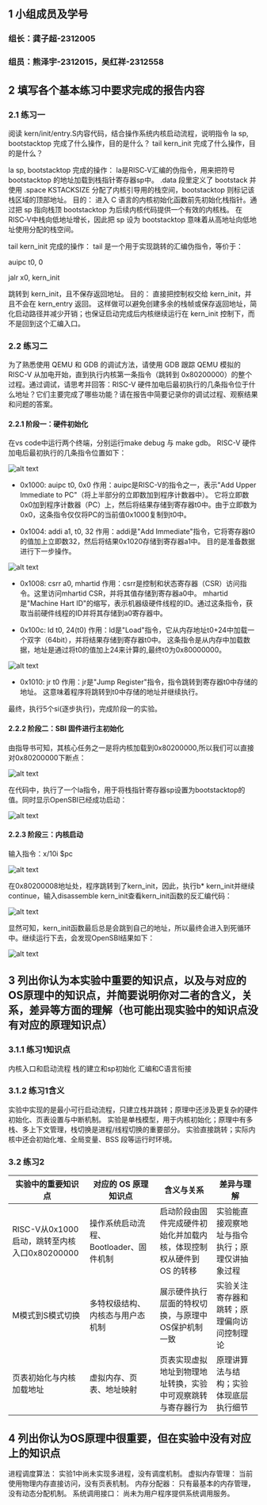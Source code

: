 ## 1 小组成员及学号

### 组长：龚子超-2312005
### 组员：熊泽宇-2312015，吴红祥-2312558

## 2 填写各个基本练习中要求完成的报告内容

### 2.1 练习一
阅读 kern/init/entry.S内容代码，结合操作系统内核启动流程，说明指令 la sp, bootstacktop 完成了什么操作，目的是什么？ tail kern_init 完成了什么操作，目的是什么？

la sp, bootstacktop
完成的操作：
la是RISC‑V汇编的伪指令，用来把符号 bootstacktop 的地址加载到栈指针寄存器sp中。
.data 段里定义了 bootstack 并使用 .space KSTACKSIZE 分配了内核引导用的栈空间，bootstacktop 则标记该栈区域的顶部地址。
目的：
进入 C 语言的内核初始化函数前先初始化栈指针。通过把 sp 指向栈顶 bootstacktop 为后续内核代码提供一个有效的内核栈。
在RISC‑V中栈向低地址增长，因此把 sp 设为 bootstacktop 意味着从高地址向低地址使用分配的栈空间。

tail kern_init
完成的操作：
tail 是一个用于实现跳转的汇编伪指令，等价于：

auipc t0, 0

jalr x0, kern_init

跳转到 kern_init，且不保存返回地址。
目的：
直接把控制权交给 kern_init，并且不会在 kern_entry 返回。
这样做可以避免创建多余的栈帧或保存返回地址，简化启动路径并减少开销；也保证启动完成后内核继续运行在 kern_init 控制下，而不是回到这个汇编入口。

### 2.2 练习二
为了熟悉使用 QEMU 和 GDB 的调试方法，请使用 GDB 跟踪 QEMU 模拟的 RISC-V 从加电开始，直到执行内核第一条指令（跳转到 0x80200000）的整个过程。通过调试，请思考并回答：RISC-V 硬件加电后最初执行的几条指令位于什么地址？它们主要完成了哪些功能？请在报告中简要记录你的调试过程、观察结果和问题的答案。
#### 2.2.1 阶段一：硬件初始化
在vs code中运行两个终端，分别运行make debug 与 make gdb。
RISC-V 硬件加电后最初执行的几条指令位置如下：

![alt text](image/lab1_2_1.png)

- 0x1000: auipc t0, 0x0
作用：auipc是RISC-V的指令之一，表示"Add Upper Immediate to PC"（将上半部分的立即数加到程序计数器中）。
它将立即数0x0加到程序计数器（PC）上，然后将结果存储到寄存器t0中。由于立即数为0x0，这条指令仅仅将PC的当前值0x1000复制到t0中。

- 0x1004: addi a1, t0, 32
作用：addi是"Add Immediate"指令，它将寄存器t0的值加上立即数32，然后将结果0x1020存储到寄存器a1中。
目的是准备数据进行下一步操作。

![alt text](image/lab1_2_2.png)

- 0x1008: csrr a0, mhartid
作用：csrr是控制和状态寄存器（CSR）访问指令。这里访问mhartid CSR，并将其值存储到寄存器a0中。
mhartid是"Machine Hart ID"的缩写，表示机器级硬件线程的ID。通过这条指令，获取当前硬件线程的ID并将其存储到a0寄存器中。

- 0x100c: ld t0, 24(t0)
作用：ld是"Load"指令，它从内存地址t0+24中加载一个双字（64bit），并将结果存储到寄存器t0中。
这条指令是从内存中加载数据，地址是通过将t0的值加上24来计算的,最终t0为0x80000000。

![alt text](image/lab1_2_3.png)

- 0x1010: jr t0
作用：jr是"Jump Register"指令，指令跳转到寄存器t0中存储的地址。
这意味着程序将跳转到t0中存储的地址并继续执行。


最终，执行5个si(逐步执行)，完成阶段一的实验。
#### 2.2.2 阶段二：SBI 固件进行主初始化
由指导书可知，其核心任务之一是将内核加载到0x80200000,所以我们可以直接对0x80200000下断点：

![alt text](image/lab1_2_4.png)

在代码中，执行了一个la指令，用于将栈指针寄存器sp设置为bootstacktop的值。同时显示OpenSBI已经成功启动：

![alt text](image/lab1_2_5.png)

#### 2.2.3 阶段三：内核启动
输入指令：x/10i $pc

![alt text](image/lab1_2_6.png)

在0x80200008地址处，程序跳转到了kern_init，因此，执行b* kern_init并继续continue，输入disassemble kern_init查看kern_init函数的反汇编代码：

![alt text](image/lab1_2_7.png)

显然可知，kern_init函数最后总是会跳到自己的地址，所以最终会进入到死循环中。继续运行下去，会发现OpenSBI结果如下：

![alt text](image/lab1_2_8.png)

## 3 列出你认为本实验中重要的知识点，以及与对应的OS原理中的知识点，并简要说明你对二者的含义，关系，差异等方面的理解（也可能出现实验中的知识点没有对应的原理知识点）
### 3.1.1 练习1知识点
内核入口和启动流程
栈的建立和sp初始化
汇编和C语言衔接

### 3.1.2 练习1含义
实验中实现的是最小可行启动流程，只建立栈并跳转；原理中还涉及更复杂的硬件初始化、页表设置与中断机制。
实验是单栈模型，用于内核初始化；原理中有多栈、多上下文管理，栈切换是进程/线程切换的重要部分。
实验直接跳转；实际内核中还会初始化堆、全局变量、BSS 段等运行时环境。

### 3.2 练习2

| 实验中的重要知识点                             | 对应的 OS 原理知识点             | 含义与关系                                | 差异与理解                   |
| ------------------------------------- | ------------------------ | ------------------------------------ | ----------------------- |
| RISC-V从0x1000启动，跳转至内核入口0x80200000 | 操作系统启动流程、Bootloader、固件机制 | 启动阶段由固件完成硬件初始化并加载内核，体现控制权从硬件到 OS 的转移 | 实验能直接观察地址与指令执行；原理仅讲抽象过程 |
| M模式到S模式切换                          | 多特权级结构、内核态与用户态机制         | 展示硬件执行层面的特权切换，与原理中OS保护机制一致         | 实验关注寄存器和跳转；原理偏向访问控制理论   |
| 页表初始化与内核加载地址                          | 虚拟内存、页表、地址映射             | 页表实现虚拟地址到物理地址转换，实验中可观察跳转与寄存器行为       | 原理讲算法与结构；实验体现底层执行细节     |





## 4 列出你认为OS原理中很重要，但在实验中没有对应上的知识点
进程调度算法： 实验1中尚未实现多进程，没有调度机制。
虚拟内存管理： 当前使用物理内存直接访问，没有页表机制。
内存分配器： 只有最基本的内存管理，没有动态分配机制。
系统调用接口： 尚未为用户程序提供系统调用服务。